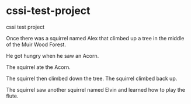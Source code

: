 # cssi-test-project
cssi test project


Once there was a squirrel named Alex that climbed up a  tree in the middle of the Muir Wood Forest.

He got hungry when he saw an Acorn.  

The squirrel ate the Acorn.

The squirrel then climbed down the tree.
The squirrel climbed back up.

The squirrel saw another squirrel named Elvin and learned how to play the flute.
